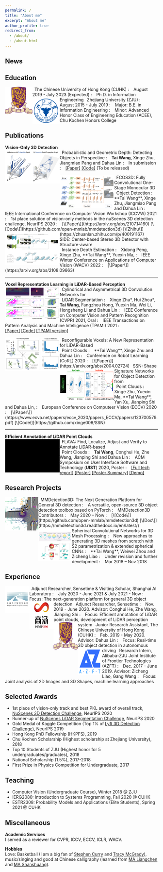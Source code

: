 ```yaml
---
permalink: /
title: "About me"
excerpt: "About me"
author_profile: true
redirect_from: 
  - /about/
  - /about.html
---
```


News
----------

Education
----------
<img src="../images/cuhk.png" width = "90" height = "90" alt="cuhk" align="left" />
&ensp;The Chinese University of Hong Kong (CUHK)
:   &nbsp;&ensp;August 2019 - July 2023 (Expected)
:   &nbsp;&ensp;Ph.D. in Information Engineering

<img src="../images/zju.png" width = "90" height = "90" alt="zju" align="left" />
&ensp;Zhejiang University (ZJU)
:   &nbsp;&ensp;August 2015 - July 2019
:   &nbsp;&ensp;Major: B.E. in Information Engineering
:   &nbsp;&ensp;Minor: Advanced Honor Class of Engineering Education (ACEE), Chu Kochen Honors College

Publications
----------
**Vision-Only 3D Detection** <br/>
<img src="../images/PGD.png" width = "180" height = "110" alt="pgd" align="left" />
&ensp;Probabilistic and Geometric Depth: Detecting Objects in Perspective
:   &nbsp;&ensp;**Tai Wang**, Xinge Zhu, Jiangmiao Pang and Dahua Lin
:   &nbsp;&ensp;In submission
:   &nbsp;&ensp;[\[Paper\]](https://arxiv.org/abs/2107.14160)&nbsp;[\[Code\]](https://github.com/open-mmlab/mmdetection3d) (To be released)

<img src="../images/FCOS3D.png" width = "180" height = "110" alt="fcos3d" align="left" />
&ensp;FCOS3D: Fully Convolutional One-Stage Monocular 3D <br/> &ensp;Object Detection
:   &nbsp;&ensp;**Tai Wang**, Xinge Zhu, Jiangmiao Pang and Dahua Lin
:   &nbsp;&ensp;IEEE International Conference on Computer Vision Workshop (ICCVW) 2021
:   &nbsp;&ensp;1st place solution of vision-only methods in the nuScenes 3D detection challenge, NeurIPS 2020
:   &nbsp;&ensp;[\[Paper\]](https://arxiv.org/abs/2107.14160)&nbsp;[\[Code\]](https://github.com/open-mmlab/mmdetection3d)&nbsp;[\[Zhihu\]](https://zhuanlan.zhihu.com/p/400191167)

<img src="../images/SIDE.png" width = "180" height = "110" alt="side" align="left" />
&ensp;SIDE: Center-based Stereo 3D Detector with Structure-aware <br/> &ensp;Instance Depth Estimation
:   &nbsp;&ensp;Xidong Peng, Xinge Zhu, **Tai Wang**, Yuexin Ma,
:   &nbsp;&ensp;IEEE Winter Conference on Applications of Computer Vision (WACV) 2022
:   &nbsp;&ensp;[\[Paper\]](https://arxiv.org/abs/2108.09663)

----------
**Voxel Representation Learning in LiDAR-Based Perception** <br/>
<img src="../images/cylinder3d.png" width = "180" height = "110" alt="cylinder3d" align="left" />
&ensp;Cylindrical and Asymmetrical 3D Convolution Networks for <br/> &ensp;LiDAR Segmentation
:   &nbsp;&ensp;Xinge Zhu*, Hui Zhou*, **Tai Wang**, Fangzhou Hong, Yuexin Ma, Wei Li, Hongsheng Li and Dahua Lin
:   &nbsp;&ensp;IEEE Conference on Computer Vision and Pattern Recognition (CVPR) 2021, Oral
:   &nbsp;&ensp;IEEE Transactions on Pattern Analysis and Machine Intelligence (TPAMI) 2021
:   &nbsp;&ensp;[\[Paper\]](https://openaccess.thecvf.com/content/CVPR2021/papers/Zhu_Cylindrical_and_Asymmetrical_3D_Convolution_Networks_for_LiDAR_Segmentation_CVPR_2021_paper.pdf)&nbsp;[\[Code\]](https://github.com/xinge008/Cylinder3D)&nbsp;[\[TPAMI version\]](https://ieeexplore.ieee.org/document/9495168)

<img src="../images/reconfig.png" width = "180" height = "110" alt="reconfig" align="left" />
&ensp;Reconfigurable Voxels: A New Representation for LiDAR-Based <br/> &ensp;Point Clouds
:   &nbsp;&ensp;**Tai Wang**, Xinge Zhu and Dahua Lin
:   &nbsp;&ensp;Conference on Robot Learning (CoRL) 2020
:   &nbsp;&ensp;[\[Paper\]](https://arxiv.org/abs/2004.02724)

<img src="../images/SSN.png" width = "180" height = "110" alt="ssn" align="left" />
&ensp;SSN: Shape Signature Networks for Object Detection from <br/> &ensp;Point Clouds
:   &nbsp;&ensp;Xinge Zhu, Yuexin Ma, **Tai Wang**, Yan Xu, Jianping Shi and Dahua Lin,
:   &nbsp;&ensp;European Conference on Computeer Vision (ECCV) 2020
:   &nbsp;&ensp;[\[Paper\]](https://www.ecva.net/papers/eccv_2020/papers_ECCV/papers/123700579.pdf)&nbsp;[\[Code\]](https://github.com/xinge008/SSN)

----------
**Efficient Annotation of LiDAR Point Clouds** <br/>
<img src="../images/flava.gif" width = "180" height = "110" alt="flava" align="left" />
&ensp;FLAVA: Find, Localize, Adjust and Verify to Annotate LiDAR-based <br/> &ensp;Point Clouds
:   &nbsp;&ensp;**Tai Wang**, Conghui He, Zhe Wang, Jianping Shi and Dahua Lin
:   &nbsp;&ensp;ACM Symposium on User Interface Software and Technology (**UIST**) 2020, Poster
:   &nbsp;&ensp;[\[Full tech report\]](https://arxiv.org/abs/2011.10174)&nbsp;[\[Poster\]](https://dl.acm.org/doi/10.1145/3379350.3416176)&nbsp;[\[Poster Summary\]](https://uist.acm.org/uist2020/data/posters/1024.pdf)&nbsp;[\[Demo\]](https://www.youtube.com/watch?v=hri54dzPxnI)

Research Projects
----------
<img src="../images/mmdet3d.gif" width = "110" height = "110" alt="mmdet3d" align="left" />
&ensp;MMDetection3D: The Next Generation Platform for General 3D detection
:   &nbsp;&ensp;A versatile, open-source 3D object detection toolbox based on PyTorch
:   &nbsp;&ensp;MMDetection3D Contributors
:   &nbsp;&ensp;May 2020 – Now
:   &nbsp;&ensp;[\[Code\]](https://github.com/open-mmlab/mmdetection3d)&nbsp;[\[Doc\]](https://mmdetection3d.readthedocs.io/en/latest/)

<img src="../images/s2mesh.png" width = "110" height = "110" alt="s2mesh" align="left" />
&ensp;Spherical Convolutional Networks for 3D Mesh Processing
:   &nbsp;&ensp;New approaches to generating 3D meshes from scratch with S2 parametrization & extended spherical CNNs
:   &nbsp;&ensp;**Tai Wang**, Weiwei Zhou and Zicheng Liao
:   &nbsp;&ensp;Under revision and further development
:   &nbsp;&ensp;Mar 2018 – Nov 2018

Experience
----------
<img src="../images/shlab.jpg" width = "80" height = "90" alt="shlab" align="left" />
&ensp;Adjunct Researcher, Sensetime & Visiting Scholar, Shanghai AI Laboratory
:   &nbsp;&ensp;July 2020 - June 2021 & July 2021 - Now
:   &nbsp;&ensp;Focus: The next-generation platform for general 3D object detection

<img src="../images/sensetime.jpg" width = "80" height = "90" alt="sensetime" align="left" />
&ensp;Adjunct Researcher, Sensetime
:   &nbsp;&ensp;Nov. 2019 - June 2020. Advisor: Conghui He, Zhe Wang, Jianping Shi
:   &nbsp;&ensp;Focus: Efficient annotation of LiDAR point clouds, development of LiDAR perception system

<img src="../images/cuhk.png" width = "80" height = "90" alt="cuhk" align="left" />
&ensp;Junior Research Assistant, The Chinese University of Hong Kong (CUHK)
:   &nbsp;&ensp;Feb. 2019 - May 2020. Advisor: Dahua Lin
:   &nbsp;&ensp;Focus: Real-time 3D object detection in autonomous driving

<img src="../images/AZFT.png" width = "80" height = "90" alt="AZFT" align="left" />
&ensp;Research Intern, Alibaba-ZJU Joint Institute of Frontier Technologies (AZFT)
:   &nbsp;&ensp;Dec. 2017 - June 2019. Advisor: Zicheng Liao, Gang Wang
:   &nbsp;&ensp;Focus: Joint analysis of 2D Images and 3D Shapes, machine learning approaches

Selected Awards
----------
- 1st place of vision-only track and best PKL award of overall track, [NuScenes 3D Detection Challenge](https://www.nuscenes.org/object-detection?externalData=all&mapData=all&modalities=Any), NeurIPS 2020
- Runner-up of [NuScenes LiDAR Segmentation Challenge](https://www.nuscenes.org/lidar-segmentation?externalData=all&mapData=all&modalities=Any), NeurIPS 2020
- Gold Medal of Kaggle Competition (Top 1% of [Lyft 3D Detection Challenge](https://www.nuscenes.org/lidar-segmentation?externalData=all&mapData=all&modalities=Any)), NeurIPS 2019
- Hong Kong PhD Fellowship (HKPFS), 2019
- Chu Kochen Scholarship (Highest scholarship at Zhejiang University), 2018
- Top 10 Students of ZJU (Highest honor for 5 undergraduates/graduates), 2018
- National Scholarship (1.5%), 2017-2018
- First Prize in Physics Competition for Undergraduate, 2017

Teaching
----------
- Computer Vision (Undergraduate Course), Winter 2018 @ ZJU
- IERG2080: Introduction to Systems Programming, Fall 2020 @ CUHK
- ESTR2308: Probability Models and Applications (Elite Students), Spring 2021 @ CUHK

Miscellaneous
----------
**Academic Services** <br/>
I served as a reviewer for CVPR, ICCV, ECCV, ICLR, WACV.

**Hobbies** <br/>
Love: Basketball (I am a big fan of [Stephen Curry](https://en.wikipedia.org/wiki/Stephen_Curry) and [Tracy McGrady](https://en.wikipedia.org/wiki/Tracy_McGrady)), music/singing and good at Chinese calligraphy (learned from [MA Liangchen](https://baike.baidu.com/item/%E9%A9%AC%E8%89%AF%E8%BE%B0/5438872) and [MA Shanshuang](https://baike.baidu.com/item/%E9%A9%AC%E5%96%84%E5%8F%8C/5954206)).
